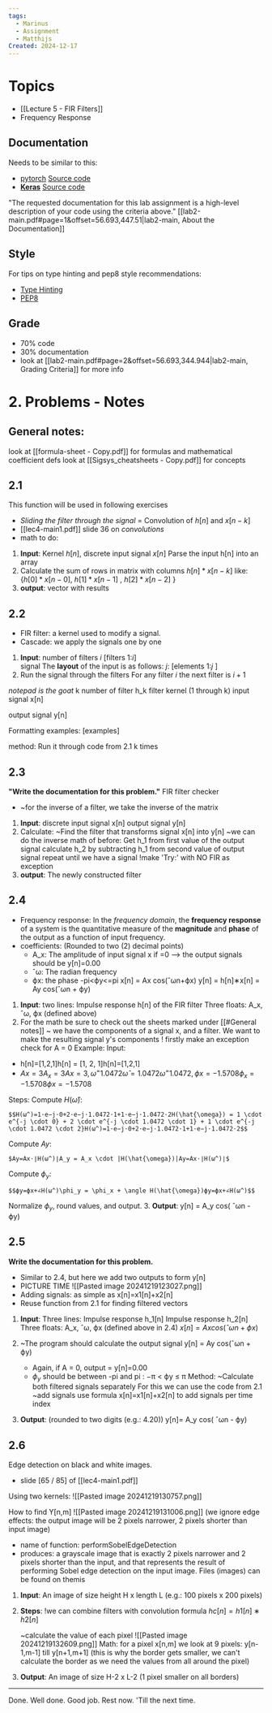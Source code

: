 ```yaml
---
tags:
  - Marinus
  - Assignment
  - Matthijs
Created: 2024-12-17
---
```

# Topics 
- [[Lecture 5 - FIR Filters]]
- Frequency Response

## Documentation
Needs to be similar to this:
- [pytorch](https://pytorch.org/docs/stable/generated/torch.optim.SGD.html)
  [Source code](https://pytorch.org/docs/stable/_modules/torch/optim/sgd.html#SGD)
- [**Keras**](https://keras.io/api/optimizers/sgd/)
  [Source code](https://github.com/keras-team/keras/blob/v2.14.0/keras/optimizers/sgd.py#L26)
  
"The requested documentation for this lab assignment is a high-level description of your code using the criteria above." [[lab2-main.pdf#page=1&offset=56.693,447.51|lab2-main, About the Documentation]]
## Style

For tips on type hinting and pep8 style recommendations:
- [Type Hinting](https://mypy.readthedocs.io/en/stable/cheat_sheet_py3.html)
- [PEP8](https://peps.python.org/pep-0008/)

## Grade 
- 70% code
- 30% documentation
- look at [[lab2-main.pdf#page=2&offset=56.693,344.944|lab2-main, Grading Criteria]] for more info

# 2. Problems - Notes
## General notes:
look at [[formula-sheet - Copy.pdf]] for formulas and mathematical coefficient defs 
look at [[Sigsys_cheatsheets - Copy.pdf]] for concepts
## 2.1
This function will be used in following exercises
- *Sliding the filter through the signal* = Convolution of $h[n]$ and $x[n-k]$
- [[lec4-main1.pdf]] slide 36 on *convolutions*
- math to do:
1. **Input**: Kernel $h[n]$, discrete input signal $x[n]$
   Parse the input h\[n] into an array
2. Calculate the sum of rows in matrix with columns $h[n]*x[n-k]$ like: 
   {$h[0]*x[n-0]$, $h[1]*x[n-1]$ , $h[2]*x[n-2]$ }
3. **output**: vector with results

## 2.2
- FIR filter: a kernel used to modify a signal. 
- Cascade: we apply the signals one by one
1. **Input**: 
   number of filters $i$ 
   \[filters 1:$i$\]  
   signal
   The **layout** of the input is as follows:
   $j$: \[elements 1:$j$ ]
2. Run the signal through the filters
	For any filter $i$ the next filter is $i+1$
	
*notepad is the goat*
k number of filter
h_k filter kernel (1 through k)
input signal x\[n]

output signal y\[n]

Formatting examples:
\[examples]

method: Run it through code from 2.1 k times

## 2.3
**"Write the documentation for this problem."**
FIR filter checker
- ~for the inverse of a filter, we take the inverse of the matrix


1. **Input**: 
   discrete input signal x\[n]
   output signal y\[n]
2. Calculate:
   ~Find the filter that transforms signal x\[n] into y\[n]
   ~we can do the inverse math of before:
   Get h_1 from first value of the output signal
   calculate h_2 by subtracting h_1 from second value of output signal
   repeat until we have a signal
   !make 'Try:' with NO FIR as exception 
3. **output**: The newly constructed filter

## 2.4
- Frequency response: In the *frequency domain*, the **frequency response** of a system is the quantitative measure of the **magnitude** and **phase** of the output as a function of input frequency.
- coefficients: 
  (Rounded to two (2) decimal points)
	- A_x: The amplitude of input signal x
	  if =0 --> the output signals should be y\[n]=0.00
	- ˆω: The radian frequency
	- ϕx: the phase
	  -pi<ϕy<=pi
x\[n] = Ax cos(ˆωn+ϕx)
y\[n] = h\[n]∗x\[n]  = Ay cos(ˆωn + ϕy)
1. **Input**:
   two lines:
   Impulse response h\[n] of the FIR filter
   Three floats: A_x, ˆω, ϕx  (defined above)
2. For the math be sure to check out the sheets marked under [[#General notes]] 
   ~ we have the components of a signal x, and a filter. We want to make the resulting signal y's components
   ! firstly make an exception check for A = 0
   Example:
Input:
- h[n]=[1,2,1]h[n] = [1, 2, 1]h[n]=[1,2,1]
- $Ax=3A_x = 3Ax​=3, ω^=1.0472\hat{\omega} = 1.0472ω^=1.0472, ϕx=−1.5708\phi_x = -1.5708ϕx​=−1.5708$

Steps:
Compute $H(\hat{\omega})$:
    
    $$H(ω^)=1⋅e−j⋅0+2⋅e−j⋅1.0472⋅1+1⋅e−j⋅1.0472⋅2H(\hat{\omega}) = 1 \cdot e^{-j \cdot 0} + 2 \cdot e^{-j \cdot 1.0472 \cdot 1} + 1 \cdot e^{-j \cdot 1.0472 \cdot 2}H(ω^)=1⋅e−j⋅0+2⋅e−j⋅1.0472⋅1+1⋅e−j⋅1.0472⋅2$$
    
    
Compute $Ay$​:
    
    $Ay=Ax⋅∣H(ω^)∣A_y = A_x \cdot |H(\hat{\omega})|Ay​=Ax​⋅∣H(ω^)∣$
Compute $\phi_y$​:
    
    $$ϕy=ϕx+∠H(ω^)\phi_y = \phi_x + \angle H(\hat{\omega})ϕy​=ϕx​+∠H(ω^)$$
Normalize $\phi_y$​, round values, and output.
3. **Output**: y\[n] = A_y cos( ˆωn - ϕy) 

## 2.5
**Write the documentation for this problem.**
- Similar to 2.4, but here we add two outputs to form y\[n]
- PICTURE TIME
  ![[Pasted image 20241219123027.png]]
- Adding signals: as simple as x\[n]=x1​\[n]+x2\[n]
- Reuse function from 2.1 for finding filtered vectors
1. **Input**: 
   Three lines:
   Impulse response h_1\[n]
   Impulse response h_2\[n]
   Three floats: A_x, ˆω, ϕx  (defined above in 2.4)
$x[n] = Ax cos(ˆωn + ϕx)$
2. ~The program should calculate the output signal y\[n] = Ay cos(ˆωn + ϕy)
   - Again, if A = 0, output = y\[n]=0.00
   - $\phi_y$ should be between -pi and pi : −π < ϕy ≤ π
	Method:
~Calculate both filtered signals separately
	For this we can use the code from 2.1
~add signals
	use formula x\[n]=x1​\[n]+x2\[n] to add signals per time index

3. **Output**:
   (rounded to two digits (e.g.: 4.20))
   y\[n]= A_y cos( ˆωn - ϕy) 

## 2.6
Edge detection on black and white images.
- slide \[65 / 85] of [[lec4-main1.pdf]] 

Using two kernels:
![[Pasted image 20241219130757.png]]

How to find Y\[n,m]
![[Pasted image 20241219131006.png]]
(we ignore edge effects: the output image will be 2 pixels narrower, 2 pixels shorter than input image)

- name of function: performSobelEdgeDetection
- produces: 
	  a grayscale image that is exactly 2 pixels narrower and 2 pixels shorter than the input, 
	  and that represents the result of performing Sobel edge detection on the input image.
Files (images) can be found on themis

1. **Input**:
   An image of size height H x length L (e.g.: 100 pixels x 200 pixels)
2. **Steps**:
   !we can combine filters with convolution formula $hc​[n]=h1​[n]∗h2[n]$
   
   ~calculate the value of each pixel
   ![[Pasted image 20241219132609.png]]
   Math:
   for a pixel x\[n,m] we look at 9 pixels: y\[n-1,m-1] till y\[n+1,m+1]
   (this is why the border gets smaller, we can't calculate the border as we need the values from all around the pixel)
3. **Output**:
   An image of size H-2 x L-2 (1 pixel smaller on all borders)


---
Done.
Well done.
Good job.
Rest now.
'Till the next time.